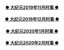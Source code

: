 

<h4 align=center><a href="https://github.com/gav01/Heart/blob/master/ls-11.md">● 大纪元2019年11月时事 ● </a></h4>
<h4 align=center><a href="https://github.com/gav01/Heart/blob/master/ls-12-1.md">● 大纪元2019年12月时事 ● </a></h4>
<h4 align=center><a href="https://github.com/gav01/Heart/blob/master/ls-20-1-1.md">● 大纪元2020年1月时事 ● </a></h4>
<h4 align=center><a href="https://github.com/gav01/Heart/blob/master/ls-20-2-1.md">● 大纪元2020年2月时事 ● </a></h4>
